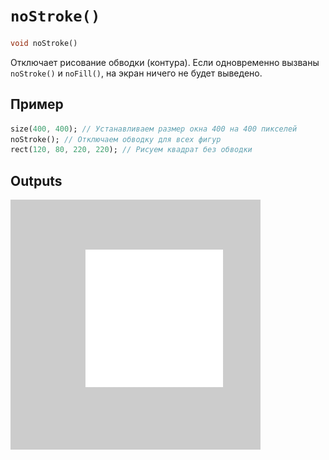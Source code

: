# `noStroke()`

```dart
void noStroke()
```

Отключает рисование обводки (контура). Если одновременно вызваны `noStroke()` и `noFill()`, на экран ничего не будет выведено.

## Пример

```dart
size(400, 400); // Устанавливаем размер окна 400 на 400 пикселей
noStroke(); // Отключаем обводку для всех фигур
rect(120, 80, 220, 220); // Рисуем квадрат без обводки
```

## Outputs

<img src="./_images/noStroke_1.png" width="400" height="400" />
